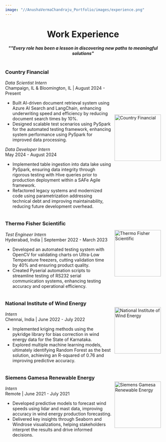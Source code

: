 ```yaml
---
image: "//AnushaVermaChandraju_Portfolio/images/experience.png" 
---
```


<!--more-->
<h1 align="center">Work Experience</h1>
<h4 align="center"><em>""Every role has been a lesson in discovering new paths to meaningful solutions"</em></h4>
<div style="display: flex; align-items: center; flex-direction: row-reverse;">
    <img src="/AnushaVermaChandraju_Portfolio//AnushaVermaChandraju_Portfolio/images/cf.png" alt="Country Financial" style="width: 150px; height: auto; margin-left: 10px;">
    <div>
        <h3><strong>Country Financial</strong></h3>
        <em>Data Scientist Intern</em><br>
        Champaign, IL & Bloomington, IL | August 2024 - Present
        <ul>
            <li>Built AI-driven document retrieval system using Azure AI Search and LangChain, enhancing underwriting speed and efficiency by reducing document search times by 10%.</li>
            <li>Designed scalable test scenarios using PySpark for the automated testing framework, enhancing system performance using PySpark for improved data processing.</li>
        </ul>
        <em>Data Developer Intern</em><br>
        May 2024 - August 2024
        <ul>
            <li>Implemented table ingestion into data lake using PySpark, ensuring data integrity through rigorous testing with Hive queries prior to production deployment within a SAFe Agile framework.</li>
            <li>Refactored legacy systems and modernized code using parametrization addressing technical debt and improving maintainability, reducing future development overhead.</li>
        </ul>
    </div>
</div>

<div style="display: flex; align-items: center; flex-direction: row-reverse;">
    <img src="/AnushaVermaChandraju_Portfolio//AnushaVermaChandraju_Portfolio/images/thermo.png" alt="Thermo Fisher Scientific" style="width: 150px; height: auto; margin-left: 15px;">
    <div>
        <h3><strong>Thermo Fisher Scientific</strong></h3>
        <em>Test Engineer Intern</em><br>
        Hyderabad, India | September 2022 - March 2023
        <ul>
            <li>Developed an automated testing system with OpenCV for validating charts on Ultra-Low Temperature freezers, cutting validation time by 40% and ensuring product quality.</li>
            <li>Created Pyserial automation scripts to streamline testing of RS232 serial communication systems, enhancing testing accuracy and operational efficiency.</li>
        </ul>
    </div>
</div>

<div style="display: flex; align-items: center; flex-direction: row-reverse;">
    <img src="/AnushaVermaChandraju_Portfolio//AnushaVermaChandraju_Portfolio/images/niwe.png" alt="National Institute of Wind Energy" style="width: 150px; height: auto; margin-left: 10px;">
    <div>
        <h3><strong>National Institute of Wind Energy</strong></h3>
        <em>Intern</em><br>
        Chennai, India | June 2022 - July 2022
        <ul>
            <li>Implemented kriging methods using the pykridge library for bias correction in wind energy data for the State of Karnataka.</li>
            <li>Explored multiple machine learning models, ultimately identifying Random Forest as the best solution, achieving an R-squared of 0.76 and improving predictive accuracy.</li>
        </ul>
    </div>
</div>

<div style="display: flex; align-items: center; flex-direction: row-reverse;">
    <img src="/AnushaVermaChandraju_Portfolio//AnushaVermaChandraju_Portfolio/images/sg.png" alt="Siemens Gamesa Renewable Energy" style="width: 150px; height: auto; margin-left: 10px;">
    <div>
        <h3><strong>Siemens Gamesa Renewable Energy</strong></h3>
        <em>Intern</em><br>
        Remote | June 2021 - July 2021
        <ul>
            <li>Developed predictive models to forecast wind speeds using lidar and mast data, improving accuracy in wind energy production forecasting.</li>
            <li>Delivered key insights through Seaborn and Windrose visualizations, helping stakeholders interpret the results and drive informed decisions.</li>
        </ul>
    </div>
</div>
